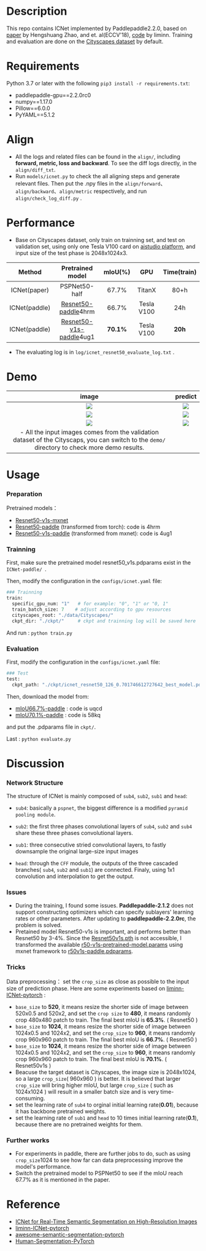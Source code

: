 # Description
This repo contains ICNet implemented by Paddlepaddle2.2.0, based on [paper](https://arxiv.org/abs/1704.08545) by Hengshuang Zhao, and et. al(ECCV'18), [code](https://github.com/liminn/ICNet-pytorch) by liminn.
Training and evaluation are done on the [Cityscapes dataset](https://www.cityscapes-dataset.com/) by default.

# Requirements
Python 3.7 or later with the following `pip3 install -r requirements.txt`:
- paddlepaddle-gpu==2.2.0rc0
- numpy==1.17.0
- Pillow==6.0.0
- PyYAML==5.1.2

# Align
- All the logs and related files can be found in the `align/`, including **forward, metric, loss and backward**. To see the diff logs directly, in the `align/diff_txt`.
- Run `models/icnet.py` to check the all aligning steps and generate relevant files. Then put the .npy files in the `align/forward`、`align/backward`、`align/metric` respectively, and run `align/check_log_diff.py` .

# Performance  
- Base on Cityscapes dataset, only train on trainning set, and test on validation set, using only one Tesla V100 card on [aistudio platform](https://aistudio.baidu.com/aistudio/index), and input size of the test phase is 2048x1024x3.

|    Method     | Pretrained model |  mIoU(%)  |    GPU     | Time(train) |
| :-----------: | :--------------: | :-------: | :--------: | :---------: |
| ICNet(paper)  |  PSPNet50-half   |   67.7%   |   TitanX   |    80+h     |
| ICNet(paddle) |     [Resnet50-paddle](https://pan.baidu.com/s/1kAvCAghQh01VF32o2EMgTQ)4hrm     |   66.7%   | Tesla V100 |     24h     |
| ICNet(paddle) |   [Resnet50-v1s-paddle](https://pan.baidu.com/s/1k7Swsu1QzV4OllKp8IAPDw)4ug1   | **70.1%** | Tesla V100 |   **20h**   |

- The evaluating log is in `log/icnet_resnet50_evaluate_log.txt` .

# Demo

|image|predict|
|:---:|:---:|
|![](https://github.com/pooruss/ICNet-paddle/raw/master/demo/frankfurt_000001_020287_leftImg8bit_src.png)|![](https://github.com/pooruss/ICNet-paddle/raw/master/demo/frankfurt_000001_020287_leftImg8bit_mIoU_0.72859335.png)|
|![](https://github.com/pooruss/ICNet-paddle/raw/master/demo/lindau_000056_000019_leftImg8bit_src.png)|![](https://github.com/pooruss/ICNet-paddle/raw/master/demo/lindau_000056_000019_leftImg8bit_mIoU_0.58784664.png) |
|![](https://github.com/pooruss/ICNet-paddle/raw/master/demo/munster_000146_000019_leftImg8bit_src.png)|![](https://github.com/pooruss/ICNet-paddle/raw/master/demo/munster_000146_000019_leftImg8bit_mIoU_0.71236753.png) |
|- All the input images comes from the validation dataset of the Cityscaps, you can switch to the `demo/` directory to check more demo results.||

# Usage
### Preparation
Pretrained models：

- [Resnet50-v1s-mxnet](https://apache-mxnet.s3-accelerate.dualstack.amazonaws.com/gluon/models/resnet50_v1s-25a187fa.zip)
- [Resnet50-paddle](https://pan.baidu.com/s/1kAvCAghQh01VF32o2EMgTQ) (transformed from torch): code is 4hrm 
- [Resnet50-v1s-paddle](https://pan.baidu.com/s/1k7Swsu1QzV4OllKp8IAPDw) (transformed from mxnet): code is 4ug1 


### Trainning

First, make sure the pretrained model resnet50_v1s.pdparams exist in the `ICNet-paddle/ `.

Then, modify the configuration in the `configs/icnet.yaml` file:

```Python
### Trainning 
train:
  specific_gpu_num: "1"   # for example: "0", "1" or "0, 1"
  train_batch_size: 7    # adjust according to gpu resources
  cityscapes_root: "./data/Cityscapes/" 
  ckpt_dir: "./ckpt/"     # ckpt and trainning log will be saved here
```
And run : `python train.py`

### Evaluation
First, modify the configuration in the `configs/icnet.yaml` file:
```Python
### Test
test:
  ckpt_path: "./ckpt/icnet_resnet50_126_0.701746612727642_best_model.pdparams"  # set the evaluate model path correctly
```
Then, download the model from:

- [mIoU66.7%-paddle](https://pan.baidu.com/s/1LeS1tktin9Hwu0a3OpkabQ) : code is uqcd
- [mIoU70.1%-paddle](https://pan.baidu.com/s/1eDnEPK5ZYBYLchAOI-6Ovg) : code is 58kq

and put the .pdparams file in  `ckpt/`.

Last : `python evaluate.py`



# Discussion
### Network Structure

The structure of ICNet is mainly composed of `sub4`, `sub2`, `sub1` and `head`: 

- `sub4`: basically a `pspnet`, the biggest difference is a modified `pyramid pooling module`.

- `sub2`: the first three phases convolutional layers of `sub4`, `sub2` and `sub4` share these three phases convolutional layers.

- `sub1`: three consecutive stried convolutional layers, to fastly downsample the original large-size input images

- `head`: through the `CFF` module, the outputs of the three cascaded branches( `sub4`, `sub2` and `sub1`) are connected. Finaly, using 1x1 convolution and interpolation to get the output.

### Issues

- During the training, I found some issues. **Paddlepaddle-2.1.2** does not support constructing optimizers which can specify sublayers' learning rates or other parameters. After updating to **paddlepaddle-2.2.0rc**, the problem is solved. 
- Pretained model Resnet50-v1s is important, and performs better than Resnet50 by 3-4%. Since the <u>Resnet50v1s.pth</u> is not accessible, I transformed the available <u>r50-v1s-pretrained-model.params</u> using mxnet framework to <u>r50v1s-paddle.pdparams</u>. 

### Tricks

Data preprocessing： set the `crop_size` as close as possible to the input size of prediction phase. Here are some experiments based on [liminn-ICNet-pytorch](https://github.com/liminn/ICNet-pytorch) :

- `base_size` to **520**, it means resize the shorter side of image between 520x0.5 and 520x2, and set the `crop size` to **480**, it means randomly crop 480x480 patch to train. The final best mIoU is **65.3%**. ( Resnet50 )
- `base_size` to **1024**, it means resize the shorter side of image between 1024x0.5 and 1024x2, and set the `crop_size` to **960**, it means randomly crop 960x960 patch to train. The final best mIoU is **66.7%**. ( Resnet50 )
- `base_size` to **1024**, it means resize the shorter side of image between 1024x0.5 and 1024x2, and set the `crop_size` to **960**, it means randomly crop 960x960 patch to train. The final best mIoU is **70.1%**. ( Resnet50v1s )
- Beacuse the target dataset is Cityscapes, the image size is 2048x1024, so a large `crop_size`( 960x960 ) is better. It is believed that larger `crop_size` will bring higher mIoU, but large `crop_size` ( such as 1024x1024 ) will result in a smaller batch size and is very time-consuming. 
- set the learning rate of `sub4` to orginal initial learning rate(**0.01**), because it has backbone pretrained weights.
- set the learning rate of `sub1` and `head` to 10 times initial learning rate(**0.1**), because there are no pretrained weights for them.

### Further works

- For experiments in paddle, there are further jobs to do, such as using `crop_size`1024 to see how far can data preprocessing improve the model's performance. 
- Switch the pretrained model to PSPNet50 to see if the mIoU reach 67.7% as it is mentioned in the paper.

# Reference
- [ICNet for Real-Time Semantic Segmentation on High-Resolution Images](https://arxiv.org/abs/1704.08545)
- [liminn-ICNet-pytorch](https://github.com/liminn/ICNet-pytorch)
- [awesome-semantic-segmentation-pytorch](https://github.com/Tramac/awesome-semantic-segmentation-pytorch)
- [Human-Segmentation-PyTorch](https://github.com/thuyngch/Human-Segmentation-PyTorch)
